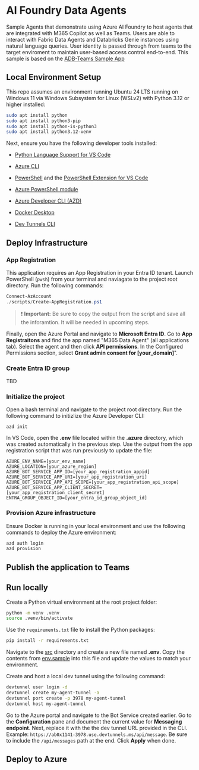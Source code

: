 # AI Foundry Data Agents

Sample Agents that demonstrate using Azure AI Foundry to host agents that are integrated with M365 Copilot as well as Teams. Users are able to interact with Fabric Data Agents and Databricks Genie instances using natural language queries. User identity is passed through from teams to the target enviroment to maintain user-based access control end-to-end. This sample is based on the [ADB-Teams Sample App](https://github.com/Azure-Samples/AI-Foundry-Connections/blob/main/src/samples/adb_aifoundry_teams/README.md)

## Local Environment Setup

This repo assumes an environment running Ubuntu 24 LTS running on Windows 11 via Windows Subsystem for Linux (WSLv2) with Python 3.12 or higher installed:

```bash
sudo apt install python
sudo apt install python3-pip
sudo apt install python-is-python3
sudo apt install python3.12-venv
```

Next, ensure you have the following developer tools installed:

* [Python Language Support for VS Code](https://marketplace.visualstudio.com/items/?itemName=ms-python.python)

* [Azure CLI](https://learn.microsoft.com/en-us/cli/azure/install-azure-cli)

* [PowerShell](https://learn.microsoft.com/en-us/powershell/scripting/install/install-ubuntu?view=powershell-7.5) and the [PowerShell Extension for VS Code](https://marketplace.visualstudio.com/items?itemName=ms-vscode.PowerShell)

* [Azure PowerShell module](https://learn.microsoft.com/en-us/powershell/azure/install-azps-linux?view=azps-14.3.0)

* [Azure Developer CLI (AZD)](https://learn.microsoft.com/en-us/azure/developer/azure-developer-cli/install-azd?tabs=winget-windows%2Cbrew-mac%2Cscript-linux&pivots=os-linux)

* [Docker Desktop](https://docs.docker.com/desktop/setup/install/windows-install/)

* [Dev Tunnels CLI](https://learn.microsoft.com/en-us/azure/developer/dev-tunnels/get-started?tabs=linux)

## Deploy Infrastructure

### App Registration

This application requires an App Registration in your Entra ID tenant. Launch PowerShell (`pwsh`) from your terminal and naviagate to the project root directory. Run the following commands:

```powershell
Connect-AzAccount
./scripts/Create-AppRegistration.ps1
```

> ❗ **Important:** Be sure to copy the output from the script and save all the inforamtion. It will be needed in upcoming steps.

Finally, open the Azure Portal and navigate to **Microsoft Entra ID**. Go to **App Registraitons** and find the app named "M365 Data Agent" (all applications tab). Select the agent and then click **API permissions**. In the Configured Permissions section, select **Grant admin consent for [your_domain]**".

### Create Entra ID group

TBD

### Initialize the project

Open a bash terminal and navigate to the project root directory. Run the following command to initizlize the Azure Developer CLI:

`azd init`

In VS Code, open the **.env** file located within the **.azure** directory, which was created automatically in the previous step. Use the output from the app registration script that was run previously to update the file:

```dotenv
AZURE_ENV_NAME=[your_env_name]
AZURE_LOCATION=[your_azure_region]
AZURE_BOT_SERVICE_APP_ID=[your_app_registration_appid]
AZURE_BOT_SERVICE_APP_URI=[your_app_registration_uri]
AZURE_BOT_SERVICE_APP_API_SCOPE=[your_app_registration_api_scope]
AZURE_BOT_SERVICE_APP_CLIENT_SECRET=[your_app_registration_client_secret]
ENTRA_GROUP_OBJECT_ID=[your_entra_id_group_object_id]
```

### Provision Azure infrastructure

Ensure Docker is running in your local environment and use the following commands to deploy the Azure environment:

```bash
azd auth login
azd provision
```

## Publish the application to Teams



## Run locally

Create a Python virtual environment at the root project folder:

```bash
python -m venv .venv
source .venv/bin/activate
```

Use the `requirements.txt` file to install the Python packages:

```bash
pip install -r requirements.txt
```

Navigate to the [src](/src/) directory and create a new file named **.env**. Copy the contents from [env.sample](/src/env.sample) into this file and update the values to match your environment.

Create and host a local dev tunnel using the following command:

```bash
devtunnel user login -d
devtunnel create my-agent-tunnel -a
devtunnel port create -p 3978 my-agent-tunnel
devtunnel host my-agent-tunnel
```

Go to the Azure portal and navigate to the Bot Service created earlier. Go to the **Configuration** pane and document the current value for **Messaging endpoint**. Next, replace it with the the dev tunnel URL provided in the CLI. Example: `https://ab0x1141-3978.use.devtunnels.ms/api/message`. Be sure to include the `/api/messages` path at the end. Click **Apply** when done.

## Deploy to Azure

